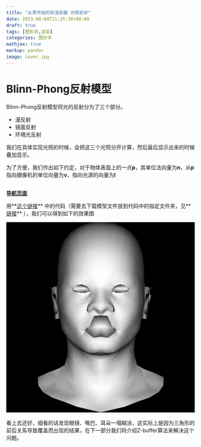 ```yaml
---
title: "从零开始的软渲染器 光照初步"
date: 2023-08-04T21:25:38+08:00
draft: true
tags: [图形学,渲染]
categories: 图形学
mathjax: true
markup: pandoc
image: cover.jpg
---
```


# Blinn-Phong反射模型

Blinn-Phong反射模型将光的反射分为了三个部分。

- 漫反射
- 镜面反射
- 环境光反射

我们在具体实现光照的时候，会把这三个光照分开计算，然后最后显示出来的时候叠加显示。

为了方便，我们作出如下约定，对于物体表面上的一点$\bm p$，其单位法向量为$\bm n$，从$\bm p$指向摄像机的单位向量为$\bm v$，指向光源的向量为$\bm l$
## 

<u>**[导航页面](../从零开始的软渲染器-导航/)**</u>

用**[这个链接](https://github.com/kegalas/oar/blob/5f4cd5fc90df31b357b3580cf063b4bc83ad779a/src/main.cpp)** 中的代码（需要去下载模型文件放到代码中的指定文件夹，见**[链接](https://github.com/kegalas/oar/blob/1eddb36577cd9403dfc0c763c8a738d21c2bd59c/obj/african_head.obj)** ），我们可以得到如下的效果图

![1.jpg](1.jpg)

看上去还好，细看的话发现眼镜、嘴巴、耳朵一塌糊涂，这实际上是因为三角形的前后关系导致覆盖而出现的结果，在下一部分我们将介绍Z-buffer算法来解决这个问题。
